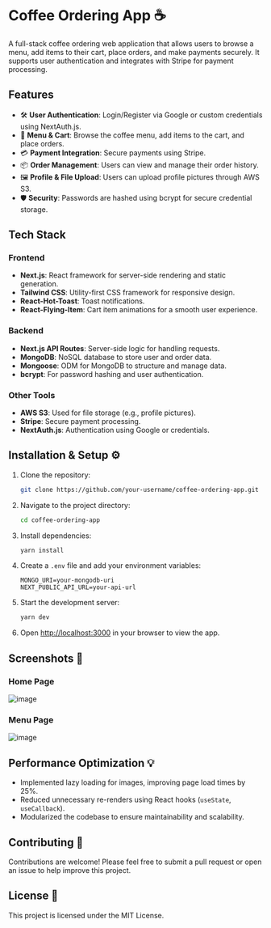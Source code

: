 # Coffee Ordering App ☕️

A full-stack coffee ordering web application that allows users to browse a menu, add items to their cart, place orders, and make payments securely. It supports user authentication and integrates with Stripe for payment processing.

## Features

- 🛠 **User Authentication**: Login/Register via Google or custom credentials using NextAuth.js.
- 🛒 **Menu & Cart**: Browse the coffee menu, add items to the cart, and place orders.
- 💳 **Payment Integration**: Secure payments using Stripe.
- 📦 **Order Management**: Users can view and manage their order history.
- 🖼 **Profile & File Upload**: Users can upload profile pictures through AWS S3.
- 🛡 **Security**: Passwords are hashed using bcrypt for secure credential storage.

## Tech Stack

### Frontend
- **Next.js**: React framework for server-side rendering and static generation.
- **Tailwind CSS**: Utility-first CSS framework for responsive design.
- **React-Hot-Toast**: Toast notifications.
- **React-Flying-Item**: Cart item animations for a smooth user experience.

### Backend
- **Next.js API Routes**: Server-side logic for handling requests.
- **MongoDB**: NoSQL database to store user and order data.
- **Mongoose**: ODM for MongoDB to structure and manage data.
- **bcrypt**: For password hashing and user authentication.

### Other Tools
- **AWS S3**: Used for file storage (e.g., profile pictures).
- **Stripe**: Secure payment processing.
- **NextAuth.js**: Authentication using Google or credentials.


## Installation & Setup ⚙️

1. Clone the repository:
    ```bash
    git clone https://github.com/your-username/coffee-ordering-app.git
    ```

2. Navigate to the project directory:
    ```bash
    cd coffee-ordering-app
    ```

3. Install dependencies:
    ```bash
    yarn install
    ```

4. Create a `.env` file and add your environment variables:
    ```
    MONGO_URI=your-mongodb-uri
    NEXT_PUBLIC_API_URL=your-api-url
    ```

5. Start the development server:
    ```bash
   yarn dev
    ```

6. Open [http://localhost:3000](http://localhost:3000) in your browser to view the app.

## Screenshots 📸

### Home Page
![image](https://github.com/user-attachments/assets/dbc02425-c255-40a4-8b7c-cedbebfe36e4)




### Menu Page
![image](https://github.com/user-attachments/assets/30845ea0-10f7-4c12-a754-27af7ed3ae33)



## Performance Optimization 💡
- Implemented lazy loading for images, improving page load times by 25%.
- Reduced unnecessary re-renders using React hooks (`useState`, `useCallback`).
- Modularized the codebase to ensure maintainability and scalability.

## Contributing 🤝
Contributions are welcome! Please feel free to submit a pull request or open an issue to help improve this project.

## License 📜
This project is licensed under the MIT License.
